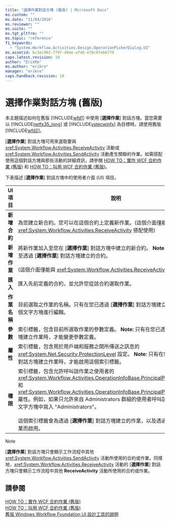 ```yaml
---
title: "選擇作業對話方塊 (舊版) | Microsoft Docs"
ms.custom: ""
ms.date: "11/04/2016"
ms.reviewer: ""
ms.suite: ""
ms.tgt_pltfrm: ""
ms.topic: "reference"
f1_keywords: 
  - "System.Workflow.Activities.Design.OperationPickerDialog.UI"
ms.assetid: bc3ec902-7797-494e-af48-e70c97eb6779
caps.latest.revision: 10
author: "ErikRe"
ms.author: "erikre"
manager: "erikre"
caps.handback.revision: 10
---
```

# 選擇作業對話方塊 (舊版)
本主題描述如何在舊版 [!INCLUDE[wfd1](../workflow-designer/includes/wfd1_md.md)] 中使用 \[**選擇作業**\] 對話方塊。當您需要以 [!INCLUDE[netfx35_long](../workflow-designer/includes/netfx35_long_md.md)] 或 [!INCLUDE[vstecwinfx](../workflow-designer/includes/vstecwinfx_md.md)] 為目標時，請使用舊版 [!INCLUDE[wfd2](../workflow-designer/includes/wfd2_md.md)]。  
  
 \[**選擇作業**\] 對話方塊可用來選取要與 <xref:System.Workflow.Activities.ReceiveActivity> 活動或 <xref:System.Workflow.Activities.SendActivity> 活動產生關聯的作業。如需搭配使用這個對話方塊與那些活動的詳細資訊，請參閱 [HOW TO：實作 WCF 合約作業 \(舊版\)](../workflow-designer/how-to-implement-a-windows-communication-foundation-contract-operation-legacy.md) 和 [HOW TO：叫用 WCF 合約作業 \(舊版\)](../workflow-designer/how-to-invoke-a-windows-communication-foundation-contract-operation-legacy.md)。  
  
 下表描述 \[**選擇作業**\] 對話方塊中的使用者介面 \(UI\) 項目。  
  
|UI 項目|說明|  
|-----------|--------|  
|**新增 合約**|為您建立新合約。您可以在這個合約上定義新作業。\(這個介面僅能與 <xref:System.Workflow.Activities.ReceiveActivity> 搭配使用\)|  
|**新增 作業**|將新作業加入至您在 \[**選擇作業**\] 對話方塊中建立的新合約。 **Note:**  您只能將新作業加入至透過 \[**選擇作業**\] 對話方塊建立的合約。 <br /><br /> \(這個介面僅能與 <xref:System.Workflow.Activities.ReceiveActivity> 搭配使用\)|  
|**匯入**|匯入先前定義的合約，並允許您從該合約選取作業。|  
|**作業 名稱**|目前選取之作業的名稱。只有在您已透過 \[**選擇作業**\] 對話方塊建立作業時，才能使用這個文字方塊進行編輯。|  
|**參數**|索引標籤，包含目前所選取作業的參數定義。 **Note:**  只有在您已透過 \[**選擇作業**\] 對話方塊建立作業時，才能變更參數定義。|  
|**屬性**|索引標籤，包含用於用戶端和服務之間所傳送之訊息的 <xref:System.Net.Security.ProtectionLevel> 設定。 **Note:**  只有在您已透過 \[**選擇作業**\] 對話方塊建立作業時，才能啟用這個索引標籤。|  
|**權限**|索引標籤，包含允許呼叫該作業之使用者的 <xref:System.Workflow.Activities.OperationInfoBase.PrincipalPermissionName%2A> 和 <xref:System.Workflow.Activities.OperationInfoBase.PrincipalPermissionRole%2A> 屬性。例如，如果只允許來自 Administrators 群組的使用者呼叫該作業，請在 \[**角色**\] 文字方塊中寫入 "Administrators"。<br /><br /> 這個索引標籤會為透過 \[**選擇作業**\] 對話方塊建立的作業，以及透過 \[**匯入**\] 按鈕匯入的作業而啟用。|  
  
> [!NOTE]
>  \[**選擇作業**\] 對話方塊只會顯示工作流程中其他 <xref:System.Workflow.Activities.SendActivity> 活動所使用的合約或作業。同樣地，<xref:System.Workflow.Activities.ReceiveActivity> 活動的 \[**選擇作業**\] 對話方塊只會顯示工作流程中其他 **ReceiveActivity** 活動所使用的合約或作業。  
  
## 請參閱  
 [HOW TO：實作 WCF 合約作業 \(舊版\)](../workflow-designer/how-to-implement-a-windows-communication-foundation-contract-operation-legacy.md)   
 [HOW TO：叫用 WCF 合約作業 \(舊版\)](../workflow-designer/how-to-invoke-a-windows-communication-foundation-contract-operation-legacy.md)   
 [舊版 Windows Workflow Foundation UI 設計工具的說明](../workflow-designer/legacy-designer-for-windows-workflow-foundation-ui-help.md)